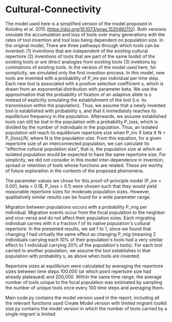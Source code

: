 # Cultural-Connectivity
The model used here is a simplified version of the model proposed in Kolodny et al. 2015 (https://doi.org/10.1073/pnas.1520492112). Both versions simulate the accumulation and loss of tools over many generations with the rates of tool invention and tool loss being dependent on population size. In the original model, There are three pathways through which tools can be invented: (1) inventions that are independent of the existing cultural repertoire (2) inventions of tools that are part of the same toolkit of the existing tools or are direct analogies from existing tools (3) invetions by cominations of existing tools. In the version of the model used here, for somplicity, we simulated only the first investion process. In this model, new tools are invented with a probability of P_inv per individual per time step. Each new tool is associated with a positive selection coefficient s, which is drawn from an exponential distribution with parameter beta. We use the approximation that the probability of fixation of an adaptive allele is s instead of explicitly simulating the establishment of the tool (i.e. its transmission within the population). Thus, we assume that a newly invented tool is established with probability s, and that it immediately reaches its equilibrium frequency in the population. Afterwards, we assume established tools can still be lost in the population with a probability P_loss, which is divided by the number of individuals in the population. Thus, an isolated population will reach its equilibrium repertoire size when P_inv X beta X N = P_{loss}/N, where N is the population size. From this equation, for a given repertoire size of an interconnected population, we can calculate its "effective cultural population size", that is, the population size at which an isolated population would be expected to have the same repertoire size. For simplicity, we did not consider in this model inter-dependence in invention, spread or retention of tools whose functions are related. These are worthy of future exploration in the contexts of the proposed phenomena.

The parameter values we chose for this proof-of-principle model (P_inv = 0.001, beta = 0.1$, P_loss = 0.1) were chosen such that they would yield reasonable repertoire sizes for moderate population sizes. However, qualitatively similar results can be found for a wide parameter range.

Migration between populations occurs with a probability P_mig per individual. Migration events occur from the focal population to the neighbor and vice-versa and do not affect their population sizes. Each migrating individual carries with it a fraction f of its native population's cultural repertoire. In the presented results, we set f to 1, since we found that changing f had virtually the same effect as changing P_mig (meaning 2 individuals carrying each 10% of their population's tools had a very similar effect to 1 individual carrying 20% of the population's tools). For each tool carried to another population, we assume the tool establishes in that population with  probability s, as above when tools are invented.

Repertoire sizes at equilibrium were calculated by averaging the repertoire sizes between time steps 100,000 (at which point repertoire size had already plateaued) and 200,000. Within the same time range, the average number of tools unique to the focal population was estimated by sampling the number of unique tools once every 100 time steps and averaging them.

Main code.py contains the model version used in the report, including all the relevant functions used
Create Model version with limited migrant toolkit size.py contains the model version in which the number of tools carried by a single migrant is limited
